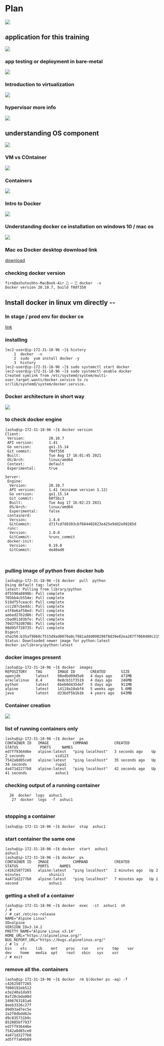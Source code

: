 # Plan 

<img src="plan.png">

## application for this training 

<img src="app.png">

### app testing or deployment in bare-metal

<img src="bare.png">

### Introduction to virtualization 

<img src="vir.png">

### hypervisor more info

<img src="hy.png">

## understanding OS component 

<img src="os.png">

### VM vs COntainer 

<img src="vmcre.png">

### Containers 

<img src="cont.png">

### Intro to Docker 

<img src="docker.png">

### Understanding docker ce installation on windows 10 / mac os

<img src="install.png">

### Mac os Docker desktop download link

[download](https://hub.docker.com/editions/community/docker-ce-desktop-mac)

### checking docker version 

```
fire@ashutoshhs-MacBook-Air  ~  docker  -v
Docker version 20.10.7, build f0df350

```

## Install docker in linux vm directly -- 

###  In stage / prod env for docker ce 

[link](https://docs.docker.com/engine/install/)

### installing 

```
[ec2-user@ip-172-31-18-96 ~]$ history 
    1  docker  -v
    2  sudo  yum install docker -y
    3  history 
[ec2-user@ip-172-31-18-96 ~]$ sudo systemctl start docker
[ec2-user@ip-172-31-18-96 ~]$ sudo systemctl enable docker
Created symlink from /etc/systemd/system/multi-user.target.wants/docker.service to /u
sr/lib/systemd/system/docker.service.

```
### Docker architecture in short way

<img src="docker11.png">

### to check docker engine 

```
[ashu@ip-172-31-18-96 ~]$ docker version 
Client:
 Version:           20.10.7
 API version:       1.41
 Go version:        go1.15.14
 Git commit:        f0df350
 Built:             Tue Aug 17 16:01:45 2021
 OS/Arch:           linux/amd64
 Context:           default
 Experimental:      true

Server:
 Engine:
  Version:          20.10.7
  API version:      1.41 (minimum version 1.12)
  Go version:       go1.15.14
  Git commit:       b0f5bc3
  Built:            Tue Aug 17 16:02:23 2021
  OS/Arch:          linux/amd64
  Experimental:     false
 containerd:
  Version:          1.4.6
  GitCommit:        d71fcd7d8303cbf684402823e425e9dd2e99285d
 runc:
  Version:          1.0.0
  GitCommit:        %runc_commit
 docker-init:
  Version:          0.19.0
  GitCommit:        de40ad0
  
  
```

### pulling image of python from docker hub 

```
[ashu@ip-172-31-18-96 ~]$ docker  pull  python
Using default tag: latest
latest: Pulling from library/python
df5590a8898b: Pull complete 
705bb4cb554e: Pull complete 
519df5fceacd: Pull complete 
ccc287cbeddc: Pull complete 
e3f8e6af58ed: Pull complete 
aebed27b2d86: Pull complete 
cbad01103bfe: Pull complete 
70d3792d870b: Pull complete 
98d95f720735: Pull complete 
Digest: sha256:b35af9960cf515d9ad0070a0c7981addd000298f0d39e82ea287f7060480c219
Status: Downloaded newer image for python:latest
docker.io/library/python:latest

```

### docker images present 

```
[ashu@ip-172-31-18-96 ~]$ docker  images
REPOSITORY    TAG       IMAGE ID       CREATED       SIZE
openjdk       latest    98edbd09d5e6   4 days ago    471MB
oraclelinux   8.4       0e8cb31f3519   4 days ago    246MB
python        latest    6beb0d435def   5 days ago    911MB
alpine        latest    14119a10abf4   5 weeks ago   5.6MB
java          latest    d23bdf5b1b1b   4 years ago   643MB

```

### Container creation 

<img src="contcreate.png">

### list of running containers only 

```
[ashu@ip-172-31-18-96 ~]$ docker  ps
CONTAINER ID   IMAGE           COMMAND            CREATED          STATUS          PORTS     NAMES
ed7ff936446e   alpine:latest   "ping localhost"   3 seconds ago    Up 2 seconds              sid123
7542a8d85ce0   alpine:latest   "ping localhost"   35 seconds ago   Up 34 seconds             rupa1
4a471d2277b8   alpine:latest   "ping localhost"   42 seconds ago   Up 41 seconds             ashuc1

```

### checking output of a running container 

```
  26  docker  logs  ashuc1 
   27  docker  logs  -f  ashuc1 
   
```

### stopping a container 

```
[ashu@ip-172-31-18-96 ~]$ docker  stop  ashuc1

```

### start container the same one 

```
[ashu@ip-172-31-18-96 ~]$ docker  start  ashuc1
ashuc1
[ashu@ip-172-31-18-96 ~]$ docker  ps
CONTAINER ID   IMAGE           COMMAND            CREATED         STATUS         PORTS     NAMES
c42625077265   alpine:latest   "ping localhost"   2 minutes ago   Up 2 minutes             shinic1
4a471d2277b8   alpine:latest   "ping localhost"   7 minutes ago   Up 1 second              ashuc1

```

### getting a shell of a container 

```
[ashu@ip-172-31-18-96 ~]$ docker  exec  -it  ashuc1  sh 
/ # 
/ # cat /etc/os-release 
NAME="Alpine Linux"
ID=alpine
VERSION_ID=3.14.2
PRETTY_NAME="Alpine Linux v3.14"
HOME_URL="https://alpinelinux.org/"
BUG_REPORT_URL="https://bugs.alpinelinux.org/"
/ # ls  /
bin    etc    lib    mnt    proc   run    srv    tmp    var
dev    home   media  opt    root   sbin   sys    usr
/ # exit

```

### remove all the. containers

```
[ashu@ip-172-31-18-96 ~]$ docker  rm $(docker ps -aq) -f
c42625077265
f080192eb512
e3e240a1da93
8af20cbda80d
2496763181a6
8eeb3326c27f
d9d93ad7ec5e
2a2f8dbdd62e
d9c835731b9c
852085bf7937
ed7ff936446e
7542a8d85ce0
4a471d2277b8
ad5ff7a04b89

```





